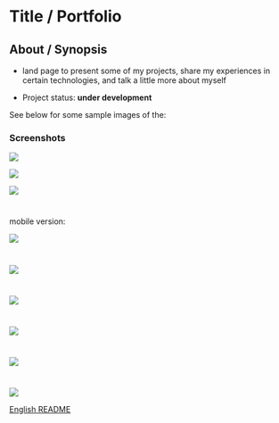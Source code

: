 # Title / Portfolio

## About / Synopsis

* land page to present some of my projects, share my experiences in certain technologies, and talk a little more about myself

* Project status: **under development**





See below for some sample images of the:

### Screenshots
![](./src/assets/desktop-top.png)

![](./src/assets/desktop-main.png)

![](./src/assets/desktop-footer.png)
#

mobile version:

![](./src/assets/mobile-top.png)
#
![](./src/assets/mobile-main.png)
#
![](./src/assets/mobile-footer.png)
#
![](./src/assets/mobile-menu-open.png)
#
![](./src/assets/mobile-skills.png)
#
![](./src/assets/mobile-repos.png)



[English README](./README-PT.md)